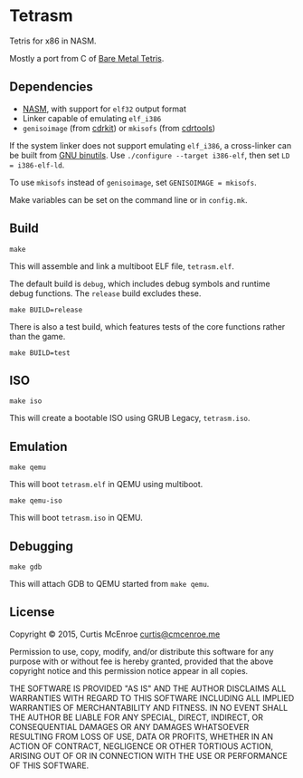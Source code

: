 # Tetrasm

Tetris for x86 in NASM.

Mostly a port from C of
[Bare Metal Tetris](https://github.com/programble/bare-metal-tetris).

## Dependencies

- [NASM][nasm], with support for `elf32` output format
- Linker capable of emulating `elf_i386`
- `genisoimage` (from [cdrkit][cdrkit]) or `mkisofs` (from [cdrtools][cdrtools])

If the system linker does not support emulating `elf_i386`, a cross-linker can
be built from [GNU binutils][binutils]. Use `./configure --target i386-elf`,
then set `LD = i386-elf-ld`.

To use `mkisofs` instead of `genisoimage`, set `GENISOIMAGE = mkisofs`.

Make variables can be set on the command line or in `config.mk`.

[nasm]: http://nasm.us
[cdrkit]: https://en.wikipedia.org/wiki/Cdrkit
[cdrtools]: https://en.wikipedia.org/wiki/Cdrtools
[binutils]: http://www.gnu.org/software/binutils/

## Build

```
make
```

This will assemble and link a multiboot ELF file, `tetrasm.elf`.

The default build is `debug`, which includes debug symbols and runtime debug
functions. The `release` build excludes these.

```
make BUILD=release
```

There is also a test build, which features tests of the core functions rather
than the game.

```
make BUILD=test
```

## ISO

```
make iso
```

This will create a bootable ISO using GRUB Legacy, `tetrasm.iso`.

## Emulation

```
make qemu
```

This will boot `tetrasm.elf` in QEMU using multiboot.

```
make qemu-iso
```

This will boot `tetrasm.iso` in QEMU.

## Debugging

```
make gdb
```

This will attach GDB to QEMU started from `make qemu`.

## License

Copyright © 2015, Curtis McEnroe <curtis@cmcenroe.me>

Permission to use, copy, modify, and/or distribute this software for any
purpose with or without fee is hereby granted, provided that the above
copyright notice and this permission notice appear in all copies.

THE SOFTWARE IS PROVIDED "AS IS" AND THE AUTHOR DISCLAIMS ALL WARRANTIES
WITH REGARD TO THIS SOFTWARE INCLUDING ALL IMPLIED WARRANTIES OF
MERCHANTABILITY AND FITNESS. IN NO EVENT SHALL THE AUTHOR BE LIABLE FOR
ANY SPECIAL, DIRECT, INDIRECT, OR CONSEQUENTIAL DAMAGES OR ANY DAMAGES
WHATSOEVER RESULTING FROM LOSS OF USE, DATA OR PROFITS, WHETHER IN AN
ACTION OF CONTRACT, NEGLIGENCE OR OTHER TORTIOUS ACTION, ARISING OUT OF
OR IN CONNECTION WITH THE USE OR PERFORMANCE OF THIS SOFTWARE.
